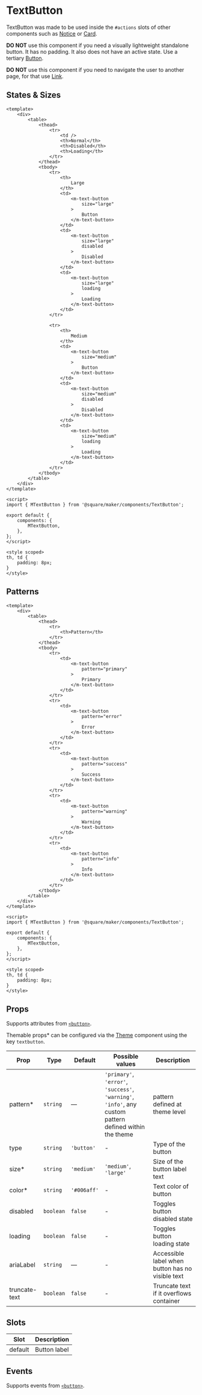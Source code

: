 # TextButton

TextButton was made to be used inside the `#actions` slots of other components such as [Notice](#/Notice) or [Card](#/Card).

**DO NOT** use this component if you need a visually lightweight standalone button. It has no padding. It also does not have an active state. Use a tertiary [Button](#/Button).

**DO NOT** use this component if you need to navigate the user to another page, for that use [Link](#/Link).

## States & Sizes

```vue
<template>
	<div>
		<table>
			<thead>
				<tr>
					<td />
					<th>Normal</th>
					<th>Disabled</th>
					<th>Loading</th>
				</tr>
			</thead>
			<tbody>
				<tr>
					<th>
						Large
					</th>
					<td>
						<m-text-button
							size="large"
						>
							Button
						</m-text-button>
					</td>
					<td>
						<m-text-button
							size="large"
							disabled
						>
							Disabled
						</m-text-button>
					</td>
					<td>
						<m-text-button
							size="large"
							loading
						>
							Loading
						</m-text-button>
					</td>
				</tr>

				<tr>
					<th>
						Medium
					</th>
					<td>
						<m-text-button
							size="medium"
						>
							Button
						</m-text-button>
					</td>
					<td>
						<m-text-button
							size="medium"
							disabled
						>
							Disabled
						</m-text-button>
					</td>
					<td>
						<m-text-button
							size="medium"
							loading
						>
							Loading
						</m-text-button>
					</td>
				</tr>
			</tbody>
		</table>
	</div>
</template>

<script>
import { MTextButton } from '@square/maker/components/TextButton';

export default {
	components: {
		MTextButton,
	},
};
</script>

<style scoped>
th, td {
	padding: 8px;
}
</style>
```

## Patterns

```vue
<template>
	<div>
		<table>
			<thead>
				<tr>
					<th>Pattern</th>
				</tr>
			</thead>
			<tbody>
				<tr>
					<td>
						<m-text-button
							pattern="primary"
						>
							Primary
						</m-text-button>
					</td>
				</tr>
				<tr>
					<td>
						<m-text-button
							pattern="error"
						>
							Error
						</m-text-button>
					</td>
				</tr>
				<tr>
					<td>
						<m-text-button
							pattern="success"
						>
							Success
						</m-text-button>
					</td>
				</tr>
				<tr>
					<td>
						<m-text-button
							pattern="warning"
						>
							Warning
						</m-text-button>
					</td>
				</tr>
				<tr>
					<td>
						<m-text-button
							pattern="info"
						>
							Info
						</m-text-button>
					</td>
				</tr>
			</tbody>
		</table>
	</div>
</template>

<script>
import { MTextButton } from '@square/maker/components/TextButton';

export default {
	components: {
		MTextButton,
	},
};
</script>

<style scoped>
th, td {
	padding: 8px;
}
</style>
```
<!-- api-tables:start -->
## Props

Supports attributes from [`<button>`](https://developer.mozilla.org/en-US/docs/Web/HTML/Element/button).

Themable props* can be configured via the [Theme](#/Theme) component using the key `textbutton`.

| Prop          | Type      | Default     | Possible values                                                                                         | Description                             |
| ------------- | --------- | ----------- | ------------------------------------------------------------------------------------------------------- | --------------------------------------- |
| pattern*      | `string`  | —           | `'primary'`, `'error'`, `'success'`, `'warning'`, `'info'`, any custom pattern defined within the theme | pattern defined at theme level          |
| type          | `string`  | `'button'`  | -                                                                                                       | Type of the button                      |
| size*         | `string`  | `'medium'`  | `'medium'`, `'large'`                                                                                   | Size of the button label text           |
| color*        | `string`  | `'#006aff'` | -                                                                                                       | Text color of button                    |
| disabled      | `boolean` | `false`     | -                                                                                                       | Toggles button disabled state           |
| loading       | `boolean` | `false`     | -                                                                                                       | Toggles button loading state            |
| ariaLabel     | `string`  | —           | -                                                                                                       | Accessible label when button has no visible text |
| truncate-text | `boolean` | `false`     | -                                                                                                       | Truncate text if it overflows container |


## Slots

| Slot    | Description  |
| ------- | ------------ |
| default | Button label |


## Events

Supports events from [`<button>`](https://developer.mozilla.org/en-US/docs/Web/HTML/Element/button).
<!-- api-tables:end -->
